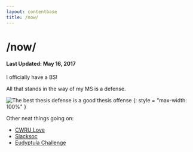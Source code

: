 ```yaml
---
layout: contentbase
title: /now/
---
```


# /now/

#### Last Updated: May 16, 2017

I officially have a BS!

All that stands in the way of my MS is a defense.

![The best thesis defense is a good thesis offense](https://imgs.xkcd.com/comics/thesis_defense.png)
{: style = "max-width: 100%" }

Other neat things going on:

- [CWRU Love](https://github.com/hacsoc/love)
- [Slacksoc](https://github.com/brenns10/slacksoc)
- [Eudyptula Challenge](http://eudyptula-challenge.org)
